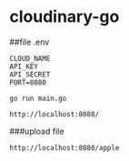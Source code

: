 # cloudinary-go


##file .env
```
CLOUD_NAME
API_KEY
API_SECRET
PORT=8080
```

```
go run main.go
```

```
http://localhost:8080/
```

###upload file
```
http://localhost:8080/apple
```
